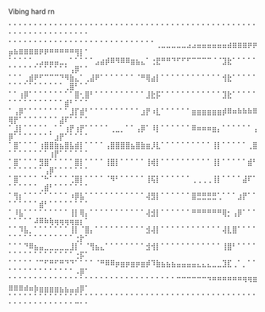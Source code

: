 Vibing hard rn

⠁⠁⠁⠁⠁⠁⠁⠁⠁⠁⠁⠁⠁⠁⠁⠁⠁⠁⠁⠁⠁⠁⠁⠁⠁⠁⠁⠁⠁⠁⠁⠁⠁⠁⠁⠁⠁⠁⠁⠁⠁⠁⠁⠁⠁⠁⠁⠁⠁⠁⠁⠁⠁⠁⠁⠁⠁⠁⠁⠁⠁⠁⠁⠁⠁
⠁⠁⠁⠁⠁⠁⠁⠁⠁⠁⠁⠁⠁⠁⠁⠁⠁⠁⠁⠁⠁⠁⠁⠁⠁⠁⠁⠁⠁⢀⣀⣀⣀⣀⣀⣠⣠⣤⣤⣤⣤⣤⣤⣴⣶⣶⣶⡶⡶⡶⠷⠿⠿⠿⠿⠟⠟⠛⠛⠛⠛⠛⢻⡇⠁
⠁⠁⠁⠁⠁⢀⣠⣤⣤⣤⣀⡀⠁⠁⠁⠁⠁⣠⣴⡾⠿⠻⠿⠿⣶⣦⣄⠁⢐⣟⠛⠛⠙⠋⠋⠋⠉⠉⠉⠉⠈⠈⣹⣗⠁⠁⠁⠁⠁⠁⠁⠁⠁⠁⠁⠁⠁⠁⠁⠁⠁⢠⡿⠁⠁
⠁⠁⠁⢀⣾⠟⠋⠉⠉⠉⠙⠻⣷⣄⠁⢀⣼⠟⠁⠁⠁⠁⠁⠁⠁⠈⠛⢿⣴⡇⠁⠁⠁⠁⠁⠁⠁⠁⠁⠁⠁⠁⢺⣗⠁⠁⠁⠁⠁⠁⠁⠁⠁⠁⠁⠁⠁⠁⠁⠁⢀⣿⠃⠁⠁
⠁⠁⢰⡿⠁⠁⠁⠁⠁⠁⠁⠁⠁⣿⢂⣿⠃⠁⠁⠁⠁⠁⠁⠁⠁⠁⠁⣸⣗⡯⠁⠁⠁⠁⠁⠁⠁⠁⠁⠁⠁⠁⣹⣗⠁⠁⠁⠁⠁⠁⠁⠁⠁⠁⠁⠁⠁⠁⠁⠁⣾⠃⠁⠁⠁
⠁⢠⡿⠁⠁⠁⠁⠁⠁⠁⠁⠁⣸⡏⣾⠃⠁⠁⠁⠁⠁⠁⠁⠁⠁⠁⣰⡟⠰⣇⠁⠁⠁⠁⠁⠁⣶⣶⣶⣶⣶⣶⡾⠿⠶⠷⠷⠷⠿⢿⡟⠁⠁⠁⠁⠁⠁⠁⠁⣼⠏⠁⠁⠁⠁
⠁⣸⡇⠁⠁⠁⠁⠁⡀⠁⠁⢰⡟⢰⡟⠁⠁⠁⠁⠁⢀⣀⡀⠁⠁⢠⡿⠁⠸⡇⠁⠁⠁⠁⠁⠁⠿⠶⠶⠶⣶⡄⠁⠁⠁⠁⠁⠁⢠⡿⠁⠁⠁⠁⠁⠁⠁⠁⣰⡟⠁⠁⠁⠁⠁
⠁⣿⠁⠁⠁⠁⢰⣿⣿⣷⣦⣿⣧⣾⡇⠁⠁⠁⠁⢠⣿⣿⣿⣿⣦⣿⣷⣶⡸⣇⠁⠁⠁⠁⠁⠁⠁⠁⠁⠁⢸⡇⠁⠁⠁⠁⠁⢀⣿⠁⠁⠁⠁⠁⠁⠁⠁⢰⡟⠁⠁⠁⠁⠁⠁
⠁⣿⠁⠁⠁⠁⣻⣿⠁⠁⠁⠁⠁⣿⡇⠁⠁⠁⠁⢸⣿⡇⠁⠁⠁⠁⠁⢸⢾⡇⠁⠁⠁⠁⠁⠁⠁⠁⠁⠁⢸⡇⠁⠁⠁⠁⠁⣾⠃⠁⠁⠁⠁⠁⠁⠁⢠⡿⠁⠁⠁⠁⠁⠁⠁
⠁⣿⠁⠁⠁⠁⠈⠓⠁⠁⠁⠁⢈⣿⡇⠁⠁⠁⠁⠈⠻⠃⠁⠁⠁⠁⠁⢸⢯⡇⠁⠁⠁⠁⠁⠁⢀⢀⢀⢀⢸⡇⠁⠁⠁⠁⣼⠏⠁⠁⠁⠁⠁⠁⠁⢀⣾⠃⠁⠁⠁⠁⠁⠁⠁
⠁⢻⡆⠁⠁⠁⠁⠁⠁⠁⠁⠁⠰⡿⣧⠁⠁⠁⠁⠁⠁⠁⠁⠁⠁⠁⠁⢼⣻⡇⠁⠁⠁⠁⠁⠁⣿⣛⣛⣛⣛⢁⠁⠁⠁⣰⡟⠁⠁⠁⠁⠁⠁⠁⠁⣾⠃⠁⠁⠁⠁⠁⠁⠁⠁
⠁⠸⣧⠁⠁⠁⠁⠁⠁⠁⠁⠁⢸⡇⢿⡄⠁⠁⠁⠁⠁⠁⠁⠁⠁⠁⠁⢼⣺⡇⠁⠁⠁⠁⠁⠁⠛⠛⠛⠛⠛⠛⢿⡂⢠⡿⠁⠁⠁⠁⠁⠁⠁⠁⠼⠿⠷⢷⢶⢶⢶⢶⣶⡆⠁
⠁⠁⠹⣧⡀⠁⠁⠁⠁⠁⠁⠁⢸⡇⠈⣿⡄⠁⠁⠁⠁⠁⠁⠁⠁⠁⠁⣺⢼⡇⠁⠁⠁⠁⠁⠁⠁⠁⠁⠁⠁⠁⢼⣇⣿⠁⠁⠁⠁⠁⠁⠁⠁⠁⠁⠁⠁⠁⠁⠁⠁⠁⢐⡗⠁
⠁⠁⠁⠙⠿⣦⣤⣀⣀⣀⣀⣀⣸⡇⠁⠈⢻⣦⣄⠁⠁⠁⠁⠁⠁⠁⠁⣺⢺⡇⠁⠁⠁⠁⠁⠁⠁⠁⠁⠁⠁⠁⢸⣿⠃⠁⠁⠁⠁⠁⠁⠁⠁⠁⠁⠁⠁⠁⠁⠁⠁⠁⢐⡯⠁
⠁⠁⠁⠁⠁⠈⠉⠋⠛⠋⠛⠙⠙⠁⠁⠁⠁⠈⠛⠿⠿⡶⣶⡶⣶⡶⣶⡾⠹⣷⣦⣦⣦⣤⣤⣤⣤⣄⣄⣄⣀⣀⣹⣏⢀⠁⡀⠁⠁⠁⠁⠁⠁⠁⠁⠁⠁⠁⠁⠁⠁⠁⠠⡿⠁
⠁⠁⠁⠁⠁⠁⠁⠁⠁⠁⠁⠁⠁⠁⠁⠁⠁⠁⠁⠁⠁⠁⠁⠁⠁⠁⠁⠁⠁⠁⠁⠁⠁⠉⠉⠉⠉⠉⠉⠙⠛⠛⠛⠛⠛⠛⠻⠻⠿⠿⠿⠿⠾⠶⡷⣶⣶⣶⣶⣦⣦⣤⣴⡿⠁
⠁⠁⠁⠁⠁⠁⠁⠁⠁⠁⠁⠁⠁⠁⠁⠁⠁⠁⠁⠁⠁⠁⠁⠁⠁⠁⠁⠁⠁⠁⠁⠁⠁⠁⠁⠁⠁⠁⠁⠁⠁⠁⠁⠁⠁⠁⠁⠁⠁⠁⠁⠁⠁⠁⠁⠁⠁⠁⠁⠁⠁⠁⠉⠁⠁
